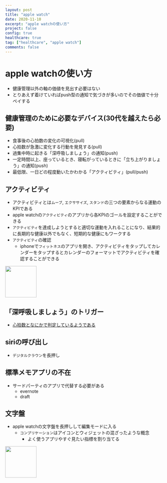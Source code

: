 ```yaml
---
layout: post
title: "apple watch"
date: 2020-11-10
excerpt: "apple watchの使い方"
project: false
config: true
healthcare: true
tag: ["healthcare", "apple watch"]
comments: false
---
```


# apple watchの使い方
 - 健康管理以外の軸の価値を見出す必要はない
 - とりあえず着けていればpush型の通知で気づきが多いのでその価値で十分ペイする

## 健康管理のために必要なデバイス(30代を越えたら必要)
 - 食事後の心拍数の変化の可視化(pull)
 - 心拍数が急激に変化する行動を発見する(pull)
 - 過集中時に起きる「深呼吸しましょう」の通知(push)
 - 一定時間以上、座っているとき、寝転がっているときに「立ち上がりましょう」の通知(push)
 - 最低限、一日どの程度動いたかわかる「アクティビティ」(pull/push)

## アクティビティ
 - アクティビティとは`ムーブ`, `エクササイズ`, `スタンド`の三つの要素からなる運動のKPIである
 - apple watchの`アクティビティ`のアプリから各KPIのゴールを設定することができる
 - `アクティビティ`を達成しようとすると適切な運動を入れることになり、結果的に長期的な健康以外でもなく、短期的な健康にもワークする
 - `アクティビティ`の確認
   - iphoneで`フィットネス`のアプリを開き、アクティビティをタップしてカレンダーをタップするとカレンダーのフォーマットでアクティビティを確認することができる

<div>
  <img style="align: center !important; width: 100px !important;" src="https://user-images.githubusercontent.com/4949982/105993709-0d7f6a80-60ea-11eb-9922-f04dbd26dcf8.PNG">
</div>

## 「深呼吸しましょう」のトリガー
 - [心拍数となにかで判定しているようである](https://www.reddit.com/r/AppleWatch/comments/8k3bvy/breathe_notification_how_does_it_work/)
  

## siriの呼び出し
 - `デジタルクラウン`を長押し
 
## 標準メモアプリの不在
 - サードパーティのアプリで代替する必要がある
   - evernote
   - draft

## 文字盤
 - apple watchの文字盤を長押しして編集モードに入る
   - `コンプリケーション`はアイコンとウィジェットの混ざったような概念
     - よく使うアプリやすぐ見たい指標を割り当てる

<div>
  <img style="align: center !important; width: 100px !important;" src="https://user-images.githubusercontent.com/4949982/105993733-14a67880-60ea-11eb-9b92-ed8944971833.PNG">
</div>

